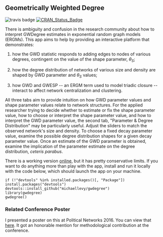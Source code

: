 ## Geometrically Weighted Degree

![travis badge](https://travis-ci.org/michaellevy/gwdegree.svg?branch=master)
[![CRAN_Status_Badge](http://www.r-pkg.org/badges/version/gwdegree)](https://cran.r-project.org/package=gwdegree)

There is ambiguity and confusion in the research community about how to interpret GWDegree estimates in exponential random graph models (ERGMs). This app aims to help by providing an interactive platform that demonstrates:

1. how the GWD statistic responds to adding edges to nodes of various degrees, contingent on the value of the shape parameter, $\theta_S$;

1. how the degree distribution of networks of various size and density are shaped by GWD parameter and $\theta_S$ values;

1. how GWD and GWESP -- an ERGM term used to model triadic closure -- interact to affect network centralization and clustering.

All three tabs aim to provide intuition on how GWD parameter values and shape parameter values relate to network structures. For the applied researcher trying to decide whether to estimate or fix the shape parameter value, how to choose or interpret the shape parameter value, and how to interpret the GWD parameter value, the second tab, "Parameter & Degree Distribution" may be particularly useful. Adjust the sliders to match the observed network's size and density. To choose a fixed decay parameter value, examine the possible degree distribution shapes for a given decay parameter value. Once an estimate of the GWD parameter is obtained, examine the implication of the parameter estimate on the degree distribution, *ceteris parabus*.

There is a working version [online](michaellevy.shinyapps.io/gwdegree), but it has pretty conservative limits. If you want to do anything more than play with the app, install and run it locally with the code below, which should launch the app on your machine. 

```
if (!"devtools" %in% installed.packages()[, "Package"]) install.packages("devtools")
devtools::install_github("michaellevy/gwdegree")
library(gwdegree)
gwdegree()
```

### Related Conference Poster

I presented a poster on this at Political Networks 2016. You can view that [here](https://figshare.com/articles/Interpretation_of_GW-Degree_Estimates_in_ERGMs/3465020). It got an honorable mention for methodological contribution at the conference.
